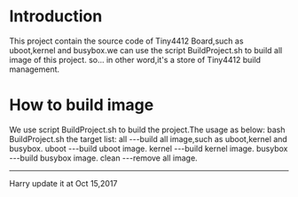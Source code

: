 # Introduction

This project contain the source code of Tiny4412 Board,such as uboot,kernel and
busybox.we can use the script BuildProject.sh to build all image of this project.
so... in other word,it's a store of Tiny4412 build management.

# How to build image
We use script BuildProject.sh to build the project.The usage as below:
		bash BuildProject.sh <target>
the target list:
 all 		---build all image,such as uboot,kernel and busybox.
 uboot 		---build uboot image.
 kernel 	---build kernel image.
 busybox 	---build busybox image.
 clean 		---remove all image.

---------------------------------------------------------------------------
Harry update it at Oct 15,2017
